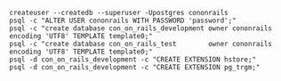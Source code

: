 	createuser --createdb --superuser -Upostgres cononrails
	psql -c "ALTER USER cononrails WITH PASSWORD 'password';"
	psql -c "create database con_on_rails_development owner cononrails encoding 'UTF8' TEMPLATE template0;"
	psql -c "create database con_on_rails_test        owner cononrails encoding 'UTF8' TEMPLATE template0;"
	psql -d con_on_rails_development -c "CREATE EXTENSION hstore;"
	psql -d con_on_rails_development -c "CREATE EXTENSION pg_trgm;"

